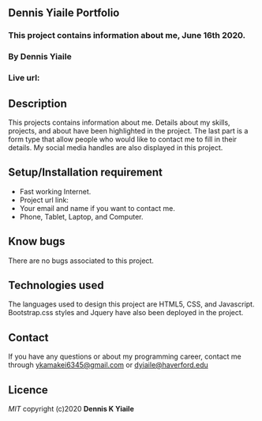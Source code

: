 ## Dennis Yiaile Portfolio
### This project contains information about me, June 16th 2020.

### By **Dennis Yiaile**

### Live url:
## Description
This projects contains information about me. Details about my skills, projects, and about have been highlighted in the project. The last part is a form type that allow people who would like to contact me to fill in their details. My social media handles are also displayed in this project.

## Setup/Installation requirement
* Fast working Internet.
* Project url link:
* Your email and name if you want to contact me.
* Phone, Tablet, Laptop, and Computer.

## Know bugs
There are no bugs associated to this project.

## Technologies used
The languages used to design this project are HTML5, CSS, and Javascript. Bootstrap.css styles and Jquery have also been deployed in the project.

## Contact
If you have any questions or about my programming career, contact me through ykamakei6345@gmail.com or dyiaile@haverford.edu

## Licence

*MIT*
copyright (c)2020 **Dennis K Yiaile**
